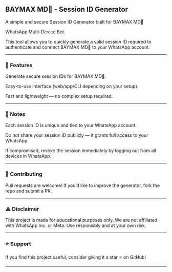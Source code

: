 ## BAYMAX MD⃟ - Session ID Generator

A simple and secure Session ID Generator built for BAYMAX MD⃟ 

WhatsApp Multi-Device Bot.

This tool allows you to quickly generate a valid session ID required to authenticate and connect BAYMAX MD⃟ to your WhatsApp account.


---

### 🚀 Features

Generate secure session IDs for BAYMAX MD⃟.

Easy-to-use interface (web/app/CLI depending on your setup).


Fast and lightweight — no complex setup required.


---

### 📖 Notes

Each session ID is unique and tied to your WhatsApp account.

Do not share your session ID publicly — it grants full access to your WhatsApp.

If compromised, revoke the session immediately by logging out from all devices in WhatsApp.



---

### 🤝 Contributing

Pull requests are welcome! If you’d like to improve the generator, fork the repo and submit a PR.


---

### ⚠️ Disclaimer

This project is made for educational purposes only.
We are not affiliated with WhatsApp Inc. or Meta. Use responsibly and at your own risk.


---

### ⭐ Support

If you find this project useful, consider giving it a star ⭐ on GitHub!


---

